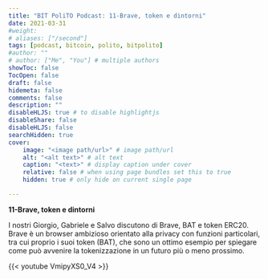 ```yaml
---
title: "BIT PoliTO Podcast: 11-Brave, token e dintorni"
date: 2021-03-31
#weight:
# aliases: ["/second"]
tags: [podcast, bitcoin, polito, bitpolito]
#author: ""
# author: ["Me", "You"] # multiple authors
showToc: false
TocOpen: false
draft: false
hidemeta: false
comments: false
description: ""
disableHLJS: true # to disable highlightjs
disableShare: false
disableHLJS: false
searchHidden: true
cover:
    image: "<image path/url>" # image path/url
    alt: "<alt text>" # alt text
    caption: "<text>" # display caption under cover
    relative: false # when using page bundles set this to true
    hidden: true # only hide on current single page

---
```


**11-Brave, token e dintorni**

I nostri Giorgio, Gabriele e Salvo discutono di Brave, BAT e token ERC20. Brave è un browser ambizioso orientato alla privacy con funzioni particolari, tra cui proprio i suoi token (BAT), che sono un ottimo esempio per spiegare come può avvenire la tokenizzazione in un futuro più o meno prossimo.

 {{< youtube VmipyXS0_V4 >}}
